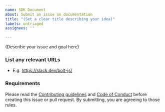 ```yaml
---
name: SDK Document
about: Submit an issue on documentation
title: "(Set a clear title describing your idea)"
labels: untriaged
assignees: ''

---
```


(Describe your issue and goal here)

### List any relevant URLs

- E.g. https://slack.dev/bolt-js/

### Requirements

Please read the [Contributing guidelines](https://github.com/slackapi/node-slack-sdk/blob/main/.github/contributing.md) and [Code of Conduct](https://slackhq.github.io/code-of-conduct) before creating this issue or pull request. By submitting, you are agreeing to those rules.

